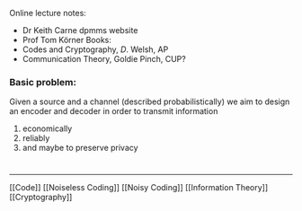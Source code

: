 Online lecture notes:
- Dr Keith Carne dpmms website
- Prof Tom Körner
Books:
- Codes and Cryptography, $D$. Welsh, AP
- Communication Theory, Goldie Pinch, CUP?

### Basic problem:
Given a source and a channel (described probabilistically) we aim to design an encoder and decoder in order to transmit information
1. economically
2. reliably
3. and maybe to preserve privacy
# 
-----
[[Code]]
[[Noiseless Coding]]
[[Noisy Coding]]
[[Information Theory]]
[[Cryptography]]
